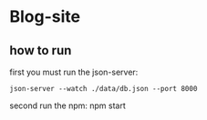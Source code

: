 # Blog-site
## how to run
first you must run the json-server:  

	json-server --watch ./data/db.json --port 8000  
   
second run the npm: npm start





